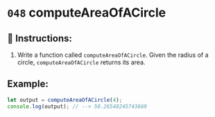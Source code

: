 # `048` computeAreaOfACircle

## 📝 Instructions:

1. Write a function called `computeAreaOfACircle`. Given the radius of a circle, `computeAreaOfACircle` returns its area.

## Example:

```Javascript
let output = computeAreaOfACircle(4);
console.log(output); // --> 50.26548245743669
```
